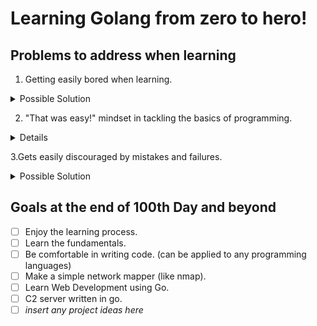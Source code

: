 # Learning Golang from zero to hero!

## Problems to address when learning

1. Getting easily bored when learning.
<details><summary>Possible Solution</summary>
  Fix: Make small and manageable goals every day and reward yourself after achieving such goals.
</p>
</details>

2. "That was easy!" mindset in tackling the basics of programming.
<details><summaryPossible Solution</summary>
 *Fix: Basics are the foundation of learning.*
</details>

3.Gets easily discouraged by mistakes and failures.
<details><summary>Possible Solution</summary>
 Fix: We learn by mistakes. Do not let failures let you down instead learn from them.
</details>

## Goals at the end of 100th Day and beyond

- [ ] Enjoy the learning process.
- [ ] Learn the fundamentals.
- [ ] Be comfortable in writing code. (can be applied to any programming languages)
- [ ] Make a simple network mapper (like nmap).
- [ ] Learn Web Development using Go.
- [ ] C2 server written in go.
- [ ] *insert any project ideas here*
